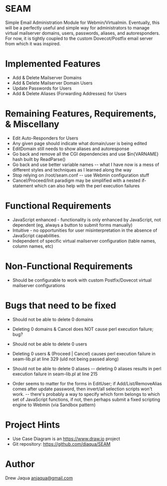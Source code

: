 SEAM
====
Simple Email Administration Module for Webmin/Virtualmin. Eventually, this will
be a perfectly useful and simple way for administrators to manage virtual 
mailserver domains, users, passwords, aliases, and autoresponders. For now, it
is tightly coupled to the custom Dovecot/Postfix email server from which it
was inspired. 

Implemented Features
====================
* Add & Delete Mailserver Domains
* Add & Delete Mailserver Domain Users 
* Update Passwords for Users
* Add & Delete Aliases (Forwarding Addresses) for Users

Remaining Features, Requirements, & Miscellany
==============================================
* Edit Auto-Responders for Users
* Any given page should indicate what domain/user is being edited
* EditDomain still needs to show aliases and autoresponse
* Go back and remove all the CGI dependencies and use $in{VARNAME} 
  hash built by ReadParse() 
* Go back and use better variable names -- what I have now is a mess
  of different styles and techniques as I learned along the way
* Stop relying on /root/seam.conf -- use Webmin configuration stuff
* Cancel/Proceed/Init paradigm may be simplified with a nested if-statement
  which can also help with the perl execution failures


Functional Requirements
=======================
* JavaScript enhanced - functionality is only enhanced by JavaScript, not 
    dependent (eg, always a button to submit forms manually)
* Intuitive - no opportunities for user misinterpretation in the absence of 
    JavaScript capabilities. 
* Independent of specific virtual mailserver configuration (table names, column
  names, etc) 

Non-Functional Requirements
===========================
* Should be configurable to work with custom Postfix/Dovecot virtual 
    mailserver configurations 

Bugs that need to be fixed
==========================
* Should not be able to delete 0 domains

* Deleting 0 domains & Cancel does NOT cause perl execution failure; bug? 

* Should not be able to delete 0 users

* Deleting 0 users & (Proceed | Cancel) causes perl execution failure 
  in seam-lib.pl at line 329 (uId not being passed along)

* Should not be able to delete 0 aliases 
    -- deleting 0 aliases results in perl execution failure in seam-lib.pl 
       at line 215

* Order seems to matter for the forms in EditUser; if Add/List/RemoveAlias 
  comes after update password, then invert/all selection scripts won't work.
    -- there's probably a way to specify which form belongs to which set of 
       JavaScript functions, if not, then perhaps submit a fixed scripting
       engine to Webmin (via Sandbox pattern)

Project Hints
=============
* Use Case Diagram is an https://www.draw.io project
* Git repository: https://github.com/djaqua/SEAM   

Author
======
Drew Jaqua <anjaqua@gmail.com>
